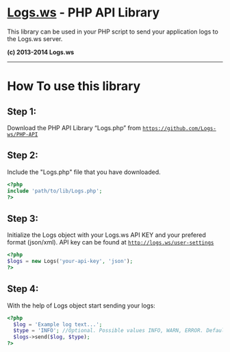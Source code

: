 [Logs.ws](http://logs.ws/) - PHP API Library
==================================================

This library can be used in your PHP script to send your application logs to the Logs.ws server.

**(c) 2013-2014 Logs.ws**

<hr>

# How To use this library #

## Step 1: ##
Download the PHP API Library “Logs.php” from 
<code>https://github.com/Logs-ws/PHP-API</code>

## Step 2: ##
Include the "Logs.php" file that you have downloaded.
```php
<?php
include 'path/to/lib/Logs.php';
?>
```

## Step 3: ##
Initialize the Logs object with your Logs.ws API KEY and your prefered format (json/xml). API key can be found at <code>http://logs.ws/user-settings</code>
```php
<?php
$logs = new Logs('your-api-key', 'json');
?>
```


## Step 4: ##
With the help of Logs object start sending your logs:
```php
<?php
  $log = 'Example log text...'; 
  $type = 'INFO'; //Optional. Possible values INFO, WARN, ERROR. Default is INFO.
  $logs->send($log, $type); 
?>
```
